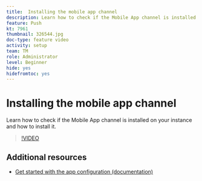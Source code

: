 ```yaml
---
title:  Installing the mobile app channel
description: Learn how to check if the Mobile App channel is installed on your instance and how to install it.
feature: Push
kt: 7961
thumbnail: 326544.jpg
doc-type: feature video
activity: setup
team: TM
role: Administrator
level: Beginner
hide: yes
hidefromtoc: yes
---
```

# Installing the mobile app channel

Learn how to check if the Mobile App channel is installed on your instance and how to install it.

>[!VIDEO](https://video.tv.adobe.com/v/326544?quality=12)

## Additional resources

* [Get started with the app configuration (documentation)](https://experienceleague.adobe.com/docs/campaign-classic/using/sending-messages/sending-push-notifications/configure-the-mobile-app/get-started-app-config.html)
